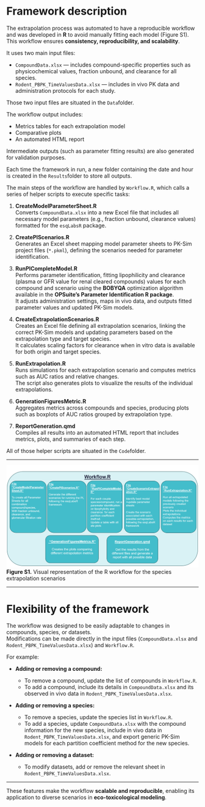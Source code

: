 # Framework description

The extrapolation process was automated to have a reproducible workflow and was developed in **R** to avoid manually fitting each model (Figure S1).  
This workflow ensures **consistency, reproducibility, and scalability**.  

It uses two main input files:  

- `CompoundData.xlsx` — includes compound-specific properties such as physicochemical values, fraction unbound, and clearance for all species.  
- `Rodent_PBPK_TimeValuesData.xlsx` — includes in vivo PK data and administration protocols for each study.  

Those two input files are situated in the `Data`folder.

The workflow output includes:  

- Metrics tables for each extrapolation model  
- Comparative plots  
- An automated HTML report  

Intermediate outputs (such as parameter fitting results) are also generated for validation purposes.  

Each time the framework in run, a new folder containing the date and hour is created in the `Results`folder to store all outputs.

The main steps of the workflow are handled by `Workflow.R`, which calls a series of helper scripts to execute specific tasks:  

1. **CreateModelParameterSheet.R**  
   Converts `CompoundData.xlsx` into a new Excel file that includes all necessary model parameters (e.g., fraction unbound, clearance values) formatted for the `esqLabsR` package.  

2. **CreatePIScenarios.R**  
   Generates an Excel sheet mapping model parameter sheets to PK-Sim project files (`*.pkml`), defining the scenarios needed for parameter identification.  

3. **RunPICompleteModel.R**  
   Performs parameter identification, fitting lipophilicity and clearance (plasma or GFR value for renal cleared compounds) values for each compound and scenario using the **BOBYQA** optimization algorithm available in the **OPSuite’s Parameter Identification R package**.  
   It adjusts administration settings, maps in vivo data, and outputs fitted parameter values and updated PK-Sim models.  

4. **CreateExtrapolationScenarios.R**  
   Creates an Excel file defining all extrapolation scenarios, linking the correct PK-Sim models and updating parameters based on the extrapolation type and target species.  
   It calculates scaling factors for clearance when in vitro data is available for both origin and target species.  

5. **RunExtrapolation.R**  
   Runs simulations for each extrapolation scenario and computes metrics such as AUC ratios and relative changes.  
   The script also generates plots to visualize the results of the individual extrapolations.  

6. **GenerationFiguresMetric.R**  
   Aggregates metrics across compounds and species, producing plots such as boxplots of AUC ratios grouped by extrapolation type.  

7. **ReportGeneration.qmd**  
   Compiles all results into an automated HTML report that includes metrics, plots, and summaries of each step.  

All of those helper scripts are situated in the `Code`folder. 

---
![R workflow](Framework.png)
**Figure S1.** Visual representation of the R workflow for the species extrapolation scenarios  

---

# Flexibility of the framework

The workflow was designed to be easily adaptable to changes in compounds, species, or datasets.  
Modifications can be made directly in the input files (`CompoundData.xlsx` and `Rodent_PBPK_TimeValuesData.xlsx`) and `Workflow.R`.  

For example:  

- **Adding or removing a compound:**  
  - To remove a compound, update the list of compounds in `Workflow.R`.  
  - To add a compound, include its details in `CompoundData.xlsx` and its observed in vivo data in `Rodent_PBPK_TimeValuesData.xlsx`.  

- **Adding or removing a species:**  
  - To remove a species, update the species list in `Workflow.R`.  
  - To add a species, update `CompoundData.xlsx` with the compound information for the new species, include in vivo data in `Rodent_PBPK_TimeValuesData.xlsx`, and export generic PK-Sim models for each partition coefficient method for the new species.  

- **Adding or removing a dataset:**  
  - To modify datasets, add or remove the relevant sheet in `Rodent_PBPK_TimeValuesData.xlsx`.  

---

These features make the workflow **scalable and reproducible**, enabling its application to diverse scenarios in **eco-toxicological modeling**.  